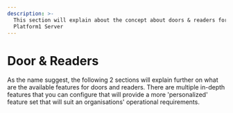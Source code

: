 ```yaml
---
description: >-
  This section will explain about the concept about doors & readers for
  Platform1 Server
---
```


# Door & Readers

As the name suggest, the following 2 sections will explain further on what are the available features for doors and readers. There are multiple in-depth features that you can configure that will provide a more 'personalized' feature set that will suit an organisations' operational requirements. 

